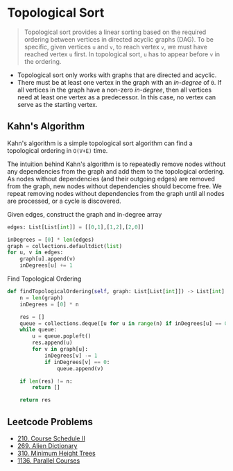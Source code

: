 # Topological Sort

> Topological sort provides a linear sorting based on the required ordering between vertices in directed acyclic graphs (DAG). To be specific, given vertices `u` and `v`, to reach vertex `v`, we must have reached vertex `u` first. In topological sort, `u` has to appear before `v` in the ordering.

- Topological sort only works with graphs that are directed and acyclic.
- There must be at least one vertex in the graph with an _in-degree_ of `0`. If all vertices in the graph have a non-zero _in-degree_, then all vertices need at least one vertex as a predecessor. In this case, no vertex can serve as the starting vertex.

## Kahn's Algorithm

Kahn's algorithm is a simple topological sort algorithm can find a topological ordering in `O(V+E)` time.

The intuition behind Kahn's algorithm is to repeatedly remove nodes without any dependencies from the graph and add them to the topological ordering. As nodes without dependencies (and their outgoing edges) are removed from the graph, new nodes without dependencies should become free. We repeat removing nodes without dependencies from the graph until all nodes are processed, or a cycle is discovered.

Given edges, construct the graph and in-degree array
```py
edges: List[List[int]] = [[0,1],[1,2],[2,0]]

inDegrees = [0] * len(edges)
graph = collections.defaultdict(list)
for u, v in edges:
    graph[u].append(v)
    inDegrees[u] += 1
```

Find Topological Ordering
```py
def findTopologicalOrdering(self, graph: List[List[int]]) -> List[int]:
    n = len(graph)
    inDegrees = [0] * n

    res = []
    queue = collections.deque([u for u in range(n) if inDegrees[u] == 0])
    while queue:
        u = queue.popleft()
        res.append(u)
        for v in graph[u]:
            inDegrees[v] -= 1
            if inDegrees[v] == 0:
                queue.append(v)

    if len(res) != n:
        return []

    return res
```

## Leetcode Problems

- [210. Course Schedule II](https://leetcode.com/problems/course-schedule-ii/)
- [269. Alien Dictionary](https://leetcode.com/problems/alien-dictionary/)
- [310. Minimum Height Trees](https://leetcode.com/problems/minimum-height-trees/)
- [1136. Parallel Courses](https://leetcode.com/problems/parallel-courses/)
